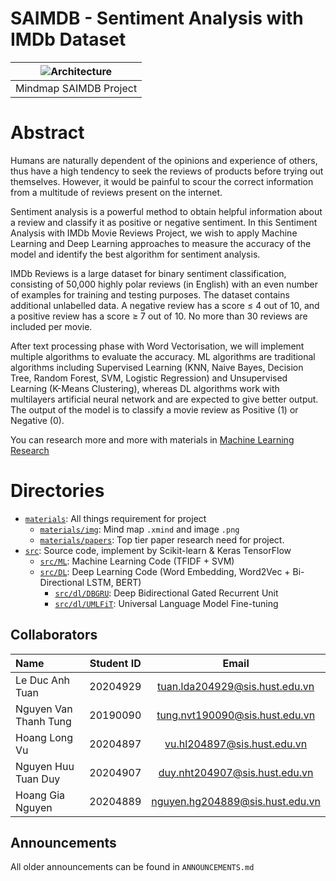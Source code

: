 # SAIMDB - Sentiment Analysis with IMDb Dataset

| ![Architecture](https://github.com/tuanlda78202/MLP/blob/main/materials/img/mindmap1.png) | 
|:--:| 
| Mindmap SAIMDB Project|

# Abstract
Humans are naturally dependent of the opinions and experience of others, thus have a high tendency to seek the reviews of products before trying out themselves. However, it would be painful to scour the correct information from a multitude of reviews present on the internet.


Sentiment analysis is a powerful method to obtain helpful information about a review and classify it as positive or negative sentiment. In this Sentiment Analysis with IMDb Movie Reviews Project, we wish to apply Machine Learning and Deep Learning approaches to measure the accuracy of the model and identify the best algorithm for sentiment analysis.


IMDb Reviews is a large dataset for binary sentiment classification, consisting of 50,000 highly polar reviews (in English) with an even number of examples for training and testing purposes. The dataset contains additional unlabelled data. A negative review has a score ≤ 4 out of 10, and a positive review has a score ≥ 7 out of 10. No more than 30 reviews are included per movie.


After text processing phase with Word Vectorisation, we will implement multiple algorithms to evaluate the accuracy. ML algorithms are traditional algorithms including Supervised Learning (KNN, Naive Bayes, Decision Tree, Random Forest, SVM, Logistic Regression) and Unsupervised Learning (K-Means Clustering), whereas DL algorithms work with multilayers artificial neural network and are expected to give better output. The output of the model is to classify a movie review as Positive (1) or Negative (0).


You can research more and more with materials in [Machine Learning Research](https://github.com/tuanlda78202/MLR)
# Directories 
- [`materials`](https://github.com/tuanlda78202/SAIMDB/tree/main/materials): All things requirement for project 
  - [`materials/img`](https://github.com/tuanlda78202/SAIMDB/tree/main/materials/img): Mind map `.xmind` and image `.png`
  - [`materials/papers`](https://github.com/tuanlda78202/SAIMDB/tree/main/materials/papers): Top tier paper research need for project.
- [`src`](https://github.com/tuanlda78202/SAIMDB/tree/main/src): Source code, implement by Scikit-learn & Keras TensorFlow
  - [`src/ML`](https://github.com/tuanlda78202/SAIMDB/tree/main/src/supervised/ML%20): Machine Learning Code (TFIDF + SVM)
  - [`src/DL`](https://github.com/tuanlda78202/SAIMDB/tree/main/src/supervised/DL%20): Deep Learning Code (Word Embedding, Word2Vec + Bi-Directional LSTM, BERT)
    - [`src/dl/DBGRU`](https://github.com/tuanlda78202/SAIMDB/tree/main/src/supervised/DL%20/DBGRU): Deep Bidirectional Gated Recurrent Unit
    - [`src/dl/UMLFiT`](https://github.com/tuanlda78202/SAIMDB/tree/main/src/supervised/DL%20/UMLFiT):  Universal Language Model Fine-tuning
## Collaborators 
| Name                         | Student ID       | Email                                      |
| :---                         |    :----:        |          :---:                             |
| Le Duc Anh Tuan              | 20204929         | tuan.lda204929@sis.hust.edu.vn            |
| Nguyen Van Thanh Tung             | 20190090         | tung.nvt190090@sis.hust.edu.vn            |
| Hoang Long Vu             | 20204897         | vu.hl204897@sis.hust.edu.vn|
| Nguyen Huu Tuan Duy      | 20204907         | duy.nht204907@sis.hust.edu.vn              |
| Hoang Gia Nguyen          | 20204889         | nguyen.hg204889@sis.hust.edu.vn             |

## Announcements
All older announcements can be found in `ANNOUNCEMENTS.md`


